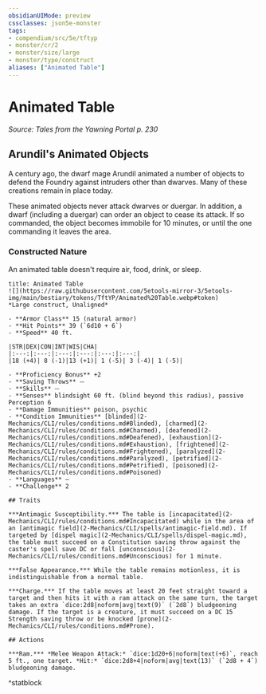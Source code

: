```yaml
---
obsidianUIMode: preview
cssclasses: json5e-monster
tags:
- compendium/src/5e/tftyp
- monster/cr/2
- monster/size/large
- monster/type/construct
aliases: ["Animated Table"]
---
```

# Animated Table
*Source: Tales from the Yawning Portal p. 230*  

## Arundil's Animated Objects

A century ago, the dwarf mage Arundil animated a number of objects to defend the Foundry against intruders other than dwarves. Many of these creations remain in place today.

These animated objects never attack dwarves or duergar. In addition, a dwarf (including a duergar) can order an object to cease its attack. If so commanded, the object becomes immobile for 10 minutes, or until the one commanding it leaves the area.

### Constructed Nature

An animated table doesn't require air, food, drink, or sleep.

```ad-statblock
title: Animated Table
![](https://raw.githubusercontent.com/5etools-mirror-3/5etools-img/main/bestiary/tokens/TftYP/Animated%20Table.webp#token)
*Large construct, Unaligned*

- **Armor Class** 15 (natural armor)
- **Hit Points** 39 (`6d10 + 6`)
- **Speed** 40 ft.

|STR|DEX|CON|INT|WIS|CHA|
|:---:|:---:|:---:|:---:|:---:|:---:|
|18 (+4)| 8 (-1)|13 (+1)| 1 (-5)| 3 (-4)| 1 (-5)|

- **Proficiency Bonus** +2
- **Saving Throws** ⏤
- **Skills** ⏤
- **Senses** blindsight 60 ft. (blind beyond this radius), passive Perception 6
- **Damage Immunities** poison, psychic
- **Condition Immunities** [blinded](2-Mechanics/CLI/rules/conditions.md#Blinded), [charmed](2-Mechanics/CLI/rules/conditions.md#Charmed), [deafened](2-Mechanics/CLI/rules/conditions.md#Deafened), [exhaustion](2-Mechanics/CLI/rules/conditions.md#Exhaustion), [frightened](2-Mechanics/CLI/rules/conditions.md#Frightened), [paralyzed](2-Mechanics/CLI/rules/conditions.md#Paralyzed), [petrified](2-Mechanics/CLI/rules/conditions.md#Petrified), [poisoned](2-Mechanics/CLI/rules/conditions.md#Poisoned)
- **Languages** —
- **Challenge** 2

## Traits

***Antimagic Susceptibility.*** The table is [incapacitated](2-Mechanics/CLI/rules/conditions.md#Incapacitated) while in the area of an [antimagic field](2-Mechanics/CLI/spells/antimagic-field.md). If targeted by [dispel magic](2-Mechanics/CLI/spells/dispel-magic.md), the table must succeed on a Constitution saving throw against the caster's spell save DC or fall [unconscious](2-Mechanics/CLI/rules/conditions.md#Unconscious) for 1 minute.

***False Appearance.*** While the table remains motionless, it is indistinguishable from a normal table.

***Charge.*** If the table moves at least 20 feet straight toward a target and then hits it with a ram attack on the same turn, the target takes an extra `dice:2d8|noform|avg|text(9)` (`2d8`) bludgeoning damage. If the target is a creature, it must succeed on a DC 15 Strength saving throw or be knocked [prone](2-Mechanics/CLI/rules/conditions.md#Prone).

## Actions

***Ram.*** *Melee Weapon Attack:* `dice:1d20+6|noform|text(+6)`, reach 5 ft., one target. *Hit:* `dice:2d8+4|noform|avg|text(13)` (`2d8 + 4`) bludgeoning damage.
```
^statblock